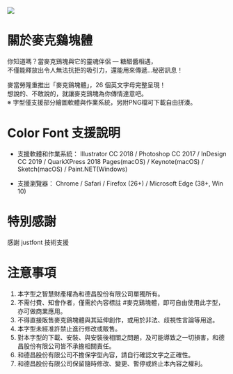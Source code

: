 ![](https://github.com/mcdtaiwan/Chicken_McNuggets/blob/main/ChickenMcNuggets_Demo.png)


# 關於麥克鷄塊體

你知道嗎？當麥克鷄塊與它的靈魂伴侶 — 糖醋醬相遇，  
不僅能釋放出令人無法抗拒的吸引力，還能用來傳遞...秘密訊息！   
  
麥當勞隆重推出「麥克鷄塊體」，26 個英文字母完整呈現！  
想說的、不敢說的，就讓麥克鷄塊為你傳情達意吧。       
※ 字型僅支援部分繪圖軟體與作業系統，另附PNG檔可下載自由拼湊。

# Color Font 支援說明
- 支援軟體和作業系統：
Illustrator CC 2018 / Photoshop CC 2017 / InDesign CC 2019 / QuarkXPress 2018
Pages(macOS) / Keynote(macOS)  / Sketch(macOS) /  Paint.NET(Windows)

- 支援瀏覽器：
Chrome / Safari / Firefox (26+) / Microsoft Edge (38+, Win 10)

# 特別感謝
感謝 justfont 技術支援

# 注意事項
1. 本字型之智慧財產權為和德昌股份有限公司單獨所有。
2. 不需付費、知會作者，僅需於內容標註 #麥克鷄塊體，即可自由使用此字型，亦可做商業應用。
3. 不得直接販售麥克鷄塊體與其延伸創作，或用於非法、歧視性言論等用途。
4. 本字型未經准許禁止進行修改或販售。
5. 對本字型的下載、安裝、與安裝後相關之問題，及可能導致之一切損害，和德昌股份有限公司皆不承擔相關責任。
6. 和德昌股份有限公司不擔保字型內容，請自行確認文字之正確性。
7. 和德昌股份有限公司保留隨時修改、變更、暫停或終止本內容之權利。

